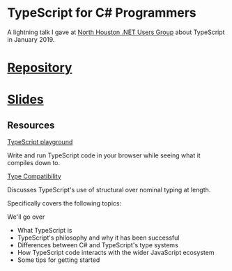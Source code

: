# TypeScript for C# Programmers

A lightning talk I gave at [North Houston .NET Users Group](https://www.nhdnug.org/) about TypeScript in January 2019.

# [Repository](https://github.com/upvalue/talks)

# [Slides](dist/index.html)

## Resources

[TypeScript playground](http://www.typescriptlang.org/play/)

Write and run TypeScript code in your browser while seeing what it compiles down to.

[Type Compatibility](https://www.typescriptlang.org/docs/handbook/type-compatibility.html)

Discusses TypeScript's use of structural over nominal typing at length.

Specifically covers the following topics:

We'll go over 

- What TypeScript is
- TypeScript's philosophy and why it has been successful
- Differences between C# and TypeScript's type systems
- How TypeScript code interacts with the wider JavaScript ecosystem
- Some tips for getting started
